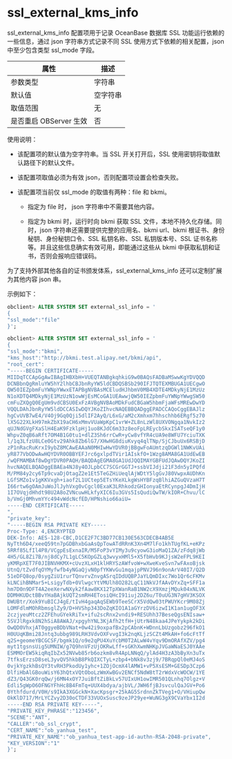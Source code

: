 ssl_external_kms_info
==========================================

ssl_external_kms_info 配置项用于记录 OceanBase 数据库 SSL 功能运行依赖的一些信息，通过 json 字符串方式记录不同 SSL 使用方式下依赖的相关配置，json 中至少包含类型 ssl_mode 字段。

|        属性        |  描述  |
|------------------|------|
| 参数类型             | 字符串  |
| 默认值              | 空字符串 |
| 取值范围             | 无    |
| 是否重启 OBServer 生效 | 否    |

使用说明：

* 该配置项的默认值为空字符串。当 SSL 开关打开后，SSL 使用密钥将取值默认路径下的默认文件。

* 该配置项取值必须为有效 json，否则配置项设置会检查失败。

* 该配置项当前仅 ssl_mode 的取值有两种：file 和 bkmi。

  * 指定为 file 时， json 字符串中不需要其他内容。

  * 指定为 bkmi 时，运行时向 bkmi 获取 SSL 文件，本地不持久化存储。同时，json 字符串还需要提供完整的应用名、bkmi url、bkmi 根证书、身份秘钥、身份秘钥口令、SSL 私钥名称、SSL 私钥版本号、SSL 证书名称等。并且这些信息确实有效可用，即能通过这些从 bkmi 中获取私钥和证书，否则会报响应错误码。

为了支持外部其他各自的证书颁发体系，ssl_external_kms_info 还可以定制扩展为其他内容 json 串。

示例如下：

```sql
obclient> ALTER SYSTEM SET external_ssl_info = '
{
"ssl_mode":"file"
}';

obclient> ALTER SYSTEM SET external_ssl_info = '
{
"ssl_mode":"bkmi",
"kms_host":"http://bkmi.test.alipay.net/bkmi/api", 
"root_cert": 
"-----BEGIN CERTIFICATE-----
MIIDqTCCApGgAwIBAgIHBXbH+VUEQTANBgkqhkiG9w0BAQsFADBaMSwwKgYDVQQD
DCNBbnQgRmluYW5hY2lhbCBJbnRyYW5ldCBDQSBSb290IFJTQTEXMBUGA1UECgwO
QW50IEZpbmFuYWNpYWwxETAPBgNVBAsMCEludHJhbmV0MB4XDTE4MDkyNjE1MzUz
N1oXDTQ4MDkyNjE1MzUzN1owWjEsMCoGA1UEAwwjQW50IEZpbmFuYWNpYWwgSW50
cmFuZXQgQ0EgUm9vdCBSU0ExFzAVBgNVBAoMDkFudCBGaW5hbmFjaWFsMREwDwYD
VQQLDAhJbnRyYW5ldDCCASIwDQYJKoZIhvcNAQEBBQADggEPADCCAQoCggEBAJlz
hgCvUVB7wE4/V4Oj9Gq0Qji5dlIF2AyQ/L6xG/aM2cXmhxm7hhschhb6ERgf5z70
lX5G22XLkH97mkZbX19aCH6xMmvVUaWpKpC1vrW+ZL8nLzWl8UXVONgqa1NvkIz2
qUJNdGVgFXaSlH4EaK9FzklpHj1uo8KJdC6m33z8eoFpLREycbSkxISATseQF1y0
WhpvZ0qB6aRft7OM4B1G0tu1+dlZ3Sh6rrCwR+yCw8vfYR4cUA9e8WFU7YciuTXK
l/1q3LfzU8LCe0Gtv29Ahk8Zb6lG7/XHwHG8diuKvyq4qlTNp/SjCJbuUx6RSBjD
zP1nRacRuKrxI9ybZ8MCAwEAAaN0MHIwHwYDVR0jBBgwFoAUmtzqDGWl1NWKvUAi
yR877VbODwAwHQYDVR0OBBYEFJrc6gxlpdTVir1AIskfO+1Wzg8AMA8GA1UdEwEB
/wQFMAMBAf8wDgYDVR0PAQH/BAQDAgEGMA8GA1UdJQQIMAYGBFUdJQAwDQYJKoZI
hvcNAQELBQADggEBAEa4NJ8y4OJLpbCC7SCGrGGTJ+ssbVIJdji21F3dn5yIPQfd
M/PM84y2cy6Tp9cvaDjOtagZ2e1Et5TeGZHiUeqlAjWDtY5lgGvJ80VwpxAUDhKn
LGfSMZo1v1gKKVxgh+iaof2L1UCtep5ETsYKeXLkgWsHYBFzqBlhiAZGuQVzaH7T
I66rtw6gOAmJuWoJlJyhVxg0vCgcl0ExaK3LRhkodzGHIonyaEtRCynpgJ4DmIjH
1I7OVqjdHhdt98U2A8oZVNcuwHLkfyXIC6Iu3GVs5IsQudiQwTW/kIOR+Chvu/lC
b/VmGj0MhvmYYc494vWdcNcfED/HPNshio66aiU=
-----END CERTIFICATE-----
",
"private_key": 
"-----BEGIN RSA PRIVATE KEY-----
Proc-Type: 4,ENCRYPTED
DEK-Info: AES-128-CBC,D1CE2F7C3BD77CB130E563CDECB4AB5E
NyTth6D4/xeeQ59tn7pGDBhxbGaAsQpTowATdRRnK3Xn4M7lFo1khTUgfKL+eKPz
5RRf85LfIl4P8/VCgpEsExnaIR/M5FoP3vYIMy3u9cyowG3ioMaQ1ZA/zFdq8jWb
4H5/GL8Zi7B/nj8dCy7L1gLC5KOpGZLq3wvyxHMl5+X5fbHvb9KJjsW2eFPL9KEI
yKMRpXET7F0JIBNVHKMX+cUvzXLxH1klHRYSzAWfvoW+wXweKveSvn7wFAxoBjsk
UtnQ/tZvdfqOYMyfwfb4yNGaQjvN0pfYKWvGu1mqajpPNVJ96n9onArV40I7/Q2D
51eDFQ8op/0sygZiU1rurTQnvrvZnvgASrqIDdUQBPJaYLQmDIxc7Wo1Qr6cFKMv
kLNCihBNMar5+LsigyTdb+0VlwgcYtVMUlh8O282LqC11NkVJfAAvDYxZq+SFF1a
hm7D0n9DFT4A2eeXerwNXyk2fAaw8KX12TpXWanRaB1NW2cX9XmzjMQuk04xNLVK
DDMHKUDctBBvYHaBAjkUQT2smRH4ETosiQHcI91iuj2DZ6u/T0uUG3N7gHV3KSOX
DWUBtr/Xok9YuBICJ4gE/tIvH4gaqAqSEWb9TeeSCrX5VdQw03tPWUYKcr9M08Zj
LOMFdlmMOhRbmsglZy9/D+HVShp343DoZqKIO1A1aGYrzDV6izwI1K1an1ugOF3X
2czjyeuMtcz2ZFEhuGYekRiTx+ifu2scRnx2vndi9+RESUhh37BeseQgsENIsaw+
5SVJlRgxk8N2hSiA8AWAJ/xpgyhYNL3KjAfh2tfH+jUtrN48kaa4JPeYykpk2kDi
OwQD0VhxjAT0ggyeBDbVNat+0w42i9oxpafBx2pCAbnK+WDnnLbUzgobz296fkO1
H0UUqKBmi28Jntq3ubbg989LRH3VdvOXFvvgI3k2nqKLjzSCZt4MkAH+fo6cFtTf
q2S+geomeYBCGCSF/bgmk1Q/o9e2qPU4XuYcbM0T2ALwW4vYqv9DmORAfXZV/pg4
myt1tgsnsUig5UMNIW/g7Q9hnVFzUjOKRwLff+sGKhXwmNHKpJVGaWNaESJ0YAAe
ESMMOrEW5kiqRqIbZx52NVwb85rb6ozkm8vR4ApLNNqQ/ylAd4H3zA3bByXn3uTx
7tfksErzsD8seL3yvQV5hkbB8PkQIXCTyL+zbp4+bNk8v3zj9/7BRqpQl0eMJ4oS
0vjkYgzkhBsQY3tvRH3PkodUy1yhc+1ZOjOcmX4lAMW1+vP5XsESM+GESDp3Czp6
DlfiHbAlGBouWisY63hQtxVQtOboLzWmXwBGv2ENCf5NdW8tT2rWdxVcWOCW/1YE
dZ3/Q43GK0rqQw/j6MN4xOY7JuiBftZiBkLv57UIxUH1owIMR501QLnhq7Olgz+V
Edli5gWpO6OFNGYFhHc8B4FmTq+UUX4bdya/ajbVL/JWH6fjBJsvculQaJGV+Po6
0Ythfdurd/V0H/s9IkA3XGGckN+XacKpsgr+25kAG5SrdnnZkTVeg1+O/VHiupQw
OkKlD717/MrLYCZvy2D30oCTDF33VUOxSusc9zeJP29ye+WuNG3gX9CVaYbx1I2d
-----END RSA PRIVATE KEY-----",
"PRIVATE_KEY_PHRASE":"123456",
"SCENE":"ANT",
"CALLER":"ob_ssl_crypt",
"CERT_NAME":"ob_yanhua_test",
"PRIVATE_KEY_NAME":"ob_yanhua_test-app-id-authn-RSA-2048-private",
"KEY_VERSION":"1"
}';
```
